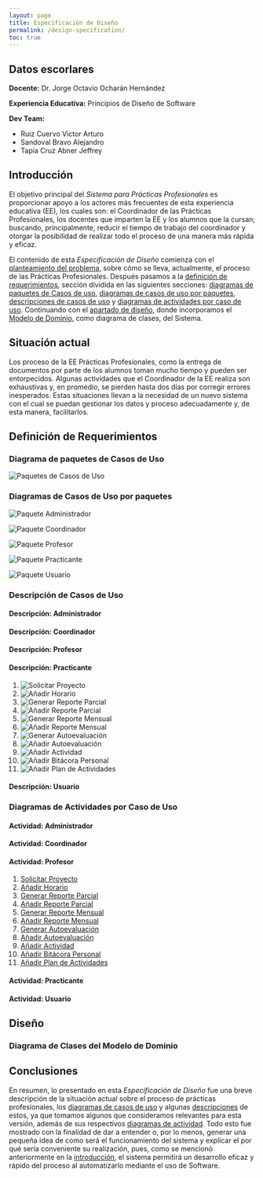 ```yaml
---
layout: page
title: Especificación de Diseño
permalink: /design-specification/
toc: true
---
```


## Datos escorlares
**Docente:** Dr. Jorge Octavio Ocharán Hernández

**Experiencia Educativa:** Principios de Diseño de Software

**Dev Team:**
  * Ruiz Cuervo Victor Arturo
  * Sandoval Bravo Alejandro
  * Tapia Cruz Abner Jeffrey

## Introducción
El objetivo principal del *Sistema para Prácticas Profesionales* es proporcionar apoyo a los actores más frecuentes de esta experiencia educativa (EE), los cuales son: el Coordinador de las Prácticas Profesionales, los docentes que imparten la EE y los alumnos que la cursan; buscando, principalmente, reducir el tiempo de trabajo del coordinador y otorgar la posibilidad de realizar todo el proceso de una manera más rápida y eficaz.

El contenido de esta *Especificación de Diseño* comienza con el [planteamiento del problema](#situación-actual), sobre cómo se lleva, actualmente, el proceso de las Prácticas Profesionales. Después pasamos a la [definición de requerimientos](#definición-de-requerimientos), sección dividida en las siguientes secciones: [diagramas de paquetes de Casos de uso](#diagrama-de-paquetes-de-casos-de-uso), [diagramas de casos de uso por paquetes](#diagramas-de-casos-de-uso-por-paquetes), [descripciones de casos de uso](#descripción-de-casos-de-uso) y [diagramas de actividades por caso de uso](#diagramas-de-actividades-por-caso-de-uso). Continuando con el [apartado de diseño](#diseño), donde incorporamos el [Modelo de Dominio](#diagrama-de-clases-del-modelo-de-dominio), como diagrama de clases, del Sistema.

## Situación actual
Los proceso de la EE Prácticas Profesionales, como la entrega de documentos por parte de los alumnos toman mucho tiempo y pueden ser entorpecidos. Algunas actividades que el Coordinador de la EE realiza son exhaustivas y, en promedio, se pierden hasta dos días por corregir errores inesperados. Estas situaciones llevan a la necesidad de un nuevo sistema con el cual se puedan gestionar los datos y proceso adecuadamente y, de esta manera, facilitarlos.

## Definición de Requerimientos
### Diagrama de paquetes de Casos de Uso
![Paquetes de Casos de Uso][PCU]

### Diagramas de Casos de Uso por paquetes
![Paquete Administrador][CUA]

![Paquete Coordinador][CUC]

![Paquete Profesor][CUP]

![Paquete Practicante][CUS]

![Paquete Usuario][CUU]

[PCU]: https://github.com/Phalord/PracticasProfesionales/tree/gh-pages/assets/imgs/packages/usecasepackages.png
[CUA]: https://github.com/Phalord/PracticasProfesionales/tree/gh-pages/assets/imgs/packages/administratorpackage.png
[CUC]: https://github.com/Phalord/PracticasProfesionales/tree/gh-pages/assets/imgs/packages/coordinatorpackage.png
[CUP]: https://github.com/Phalord/PracticasProfesionales/tree/gh-pages/assets/imgs/packages/professorpackage.png
[CUS]: https://github.com/Phalord/PracticasProfesionales/tree/gh-pages/assets/imgs/packages/practitionerpackage.png
[CUU]: https://github.com/Phalord/PracticasProfesionales/tree/gh-pages/assets/imgs/packages/userpackage.png

### Descripción de Casos de Uso
#### Descripción: Administrador
#### Descripción: Coordinador
#### Descripción: Profesor
#### Descripción: Practicante
  1. ![Solicitar Proyecto][SOPR]
  2. ![Añadir Horario][ANHO]
  3. ![Generar Reporte Parcial][GRPA]
  4. ![Añadir Reporte Parcial][ARPA]
  5. ![Generar Reporte Mensual][GRME]
  6. ![Añadir Reporte Mensual][ARME]
  7. ![Generar Autoevaluación][GAUT]
  8. ![Añadir Autoevaluación][AAUT]
  9. ![Añadir Actividad][AACT]
  10. ![Añadir Bitácora Personal][APSP]
  11. ![Añadir Plan de Actividades][APAC]

[SOPR]: https://github.com/Phalord/PracticasProfesionales/tree/gh-pages/assets/imgs/activities/practitioner/act1.png "Solicitar Proyecto"
[ANHO]: https://github.com/Phalord/PracticasProfesionales/tree/gh-pages/assets/imgs/activities/practitioner/act2.png "Añadir Horario"
[GRPA]: https://github.com/Phalord/PracticasProfesionales/tree/gh-pages/assets/imgs/activities/practitioner/act3.png "Generar Reporte Parcial"
[ARPA]: https://github.com/Phalord/PracticasProfesionales/tree/gh-pages/assets/imgs/activities/practitioner/act4.png "Añadir Reporte Parcial"
[GRME]: https://github.com/Phalord/PracticasProfesionales/tree/gh-pages/assets/imgs/activities/practitioner/act5.png "Generar Reporte Mensual"
[ARME]: https://github.com/Phalord/PracticasProfesionales/tree/gh-pages/assets/imgs/activities/practitioner/act6.png "Añadir Reporte Mensual"
[GAUT]: https://github.com/Phalord/PracticasProfesionales/tree/gh-pages/assets/imgs/activities/practitioner/act7.png "Generar Autoevaluación"
[AAUT]: https://github.com/Phalord/PracticasProfesionales/tree/gh-pages/assets/imgs/activities/practitioner/act8.png "Añadir Autoevaluación"
[AACT]: https://github.com/Phalord/PracticasProfesionales/tree/gh-pages/assets/imgs/activities/practitioner/act9.png "Añadir Actividad"
[APSP]: https://github.com/Phalord/PracticasProfesionales/tree/gh-pages/assets/imgs/activities/practitioner/act10.png "Añadir Bitácora Personal" 
[APAC]: https://github.com/Phalord/PracticasProfesionales/tree/gh-pages/assets/imgs/activities/practitioner/act11.png "Añadir Plan de Actividades"

#### Descripción: Usuario

### Diagramas de Actividades por Caso de Uso
#### Actividad: Administrador
#### Actividad: Coordinador
#### Actividad: Profesor
  1. [Solicitar Proyecto][ASOPR]
  2. [Añadir Horario][AANHO]
  3. [Generar Reporte Parcial][AGRPA]
  4. [Añadir Reporte Parcial][AARPA]
  5. [Generar Reporte Mensual][AGRME]
  6. [Añadir Reporte Mensual][AARME]
  7. [Generar Autoevaluación][AGAUT]
  8. [Añadir Autoevaluación][AAAUT]
  9. [Añadir Actividad][AAACT]
  10. [Añadir Bitácora Personal][AAPSP]
  11. [Añadir Plan de Actividades][AAPAC]

[ASOPR]: https://phalord.github.io/PracticasProfesionales/design-specification/uc-descriptions/practitioner/cu-pr-1/
[AANHO]: https://phalord.github.io/PracticasProfesionales/design-specification/uc-descriptions/practitioner/cu-pr-2/
[AGRPA]: https://phalord.github.io/PracticasProfesionales/design-specification/uc-descriptions/practitioner/cu-pr-3/
[AARPA]: https://phalord.github.io/PracticasProfesionales/design-specification/uc-descriptions/practitioner/cu-pr-4/
[AGRME]: https://phalord.github.io/PracticasProfesionales/design-specification/uc-descriptions/practitioner/cu-pr-5/
[AARME]: https://phalord.github.io/PracticasProfesionales/design-specification/uc-descriptions/practitioner/cu-pr-6/
[AGAUT]: https://phalord.github.io/PracticasProfesionales/design-specification/uc-descriptions/practitioner/cu-pr-7/
[AAAUT]: https://phalord.github.io/PracticasProfesionales/design-specification/uc-descriptions/practitioner/cu-pr-8/
[AAACT]: https://phalord.github.io/PracticasProfesionales/design-specification/uc-descriptions/practitioner/cu-pr-9/
[AAPSP]: https://phalord.github.io/PracticasProfesionales/design-specification/uc-descriptions/practitioner/cu-pr-10/
[AAPAC]: https://phalord.github.io/PracticasProfesionales/design-specification/uc-descriptions/practitioner/cu-pr-11/

#### Actividad: Practicante
#### Actividad: Usuario

## Diseño
### Diagrama de Clases del Modelo de Dominio

## Conclusiones
En resumen, lo presentado en esta *Especificación de Diseño* fue una breve descripción de la situación actual sobre el proceso de prácticas profesionales, los [diagramas de casos de uso](#diagramas-de-casos-de-uso-por-paquetes) y algunas [descripciones](#descripción-de-casos-de-uso) de estos, ya que tomamos algunos que consideramos relevantes para esta versión, además de sus respectivos [diagramas de actividad](#diagramas-de-actividades-por-caso-de-uso). Todo esto fue mostrado con la finalidad de dar a entender o, por lo menos, generar una pequeña idea de como será el funcionamiento del sistema y explicar el por qué sería conveniente su realización, pues, como se mencionó anteriormente en la [introducción](#introducción), el sistema permitirá un desarrollo eficaz y rápido del proceso al automatizarlo mediante el uso de Software.
